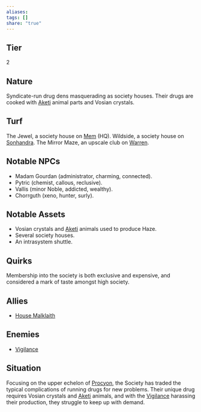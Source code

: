 ```yaml
---
aliases: 
tags: []
share: "true"
---
```

## Tier
2

## Nature
Syndicate-run drug dens masquerading as society houses. Their drugs are cooked with [Aketi](../Procyon/Brekk/Aketi.md) animal parts and Vosian crystals.

## Turf
The Jewel, a society house on [Mem](../Procyon/Holt/Mem.md) (HQ). Wildside, a society house on [Sonhandra](../Procyon/Holt/Sonhandra.md). The Mirror Maze, an upscale club on [Warren](../Procyon/Rin/Warren.md).

## Notable NPCs
- Madam Gourdan (administrator, charming, connected).
- Pytric (chemist, callous, reclusive).
- Vallis (minor Noble, addicted, wealthy).
- Chorrguth (xeno, hunter, surly).

## Notable Assets
- Vosian crystals and [Aketi](../Procyon/Brekk/Aketi.md) animals used to produce Haze.
- Several society houses.
- An intrasystem shuttle.

## Quirks
Membership into the society is both exclusive and expensive, and considered a mark of taste amongst high society.

## Allies
- [House Malklaith](./House%20Malklaith.md)

## Enemies
- [Vigilance](./Vigilance.md)

## Situation
Focusing on the upper echelon of [Procyon](../Procyon/index.md), the Society has traded the typical complications of running drugs for new problems. Their unique drug requires Vosian crystals and [Aketi](../Procyon/Brekk/Aketi.md) animals, and with the [Vigilance](./Vigilance.md) harassing their production, they struggle to keep up with demand.

